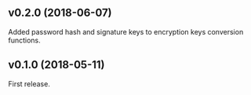 ## v0.2.0 (2018-06-07)

Added password hash and signature keys to encryption keys conversion functions.

## v0.1.0 (2018-05-11)

First release.
